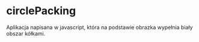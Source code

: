 # circlePacking
Aplikacja napisana w javascript, która na podstawie obrazka wypełnia biały obszar kółkami.
